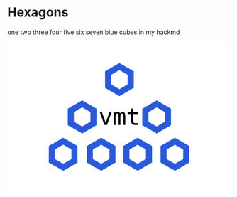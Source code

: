 # Hexagons
one two three four five six seven blue cubes in my hackmd

![vmt cubes](https://raw.githubusercontent.com/Nobody-Labs/hackmd/main/vmt.png)